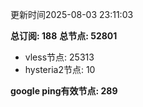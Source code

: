 更新时间2025-08-03 23:11:03

**总订阅: 188**
**总节点: 52801**
- vless节点: 25313
- hysteria2节点: 10

**google ping有效节点: 289**
